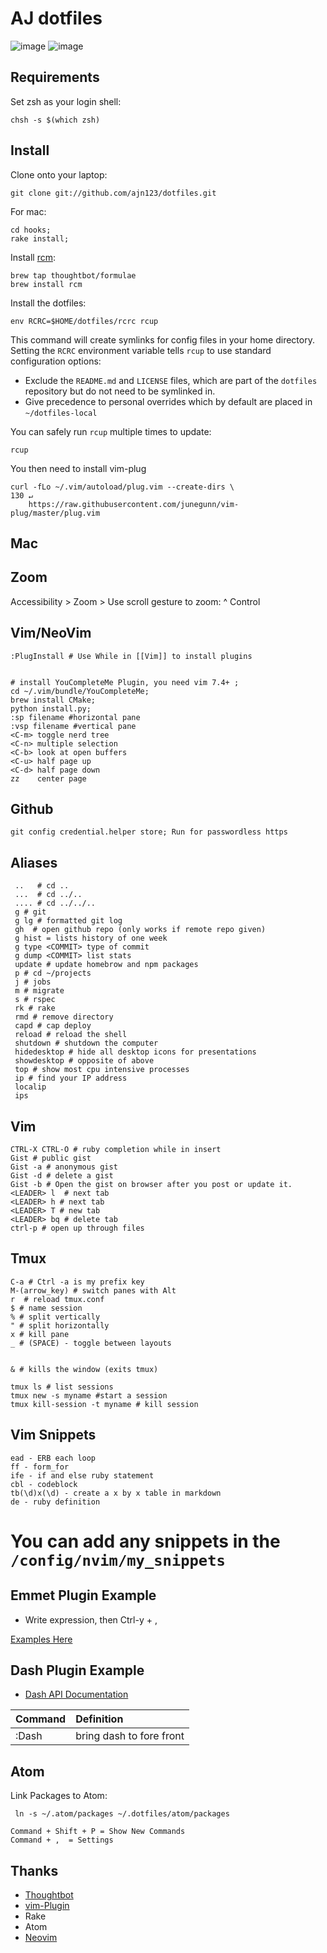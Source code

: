 AJ dotfiles
===================

![image](https://cloud.githubusercontent.com/assets/2382277/5582048/29b76fee-9031-11e4-83a1-e5a8ceb92c75.png)
![image](https://cloud.githubusercontent.com/assets/2382277/5630056/3fed4f3e-9588-11e4-86b3-ec0d9fbc38eb.png)



Requirements
------------

Set zsh as your login shell:

    chsh -s $(which zsh)

Install
-------

Clone onto your laptop:

    git clone git://github.com/ajn123/dotfiles.git

For mac:

    cd hooks;
    rake install;

Install [rcm](https://github.com/thoughtbot/rcm):

    brew tap thoughtbot/formulae
    brew install rcm

Install the dotfiles:

    env RCRC=$HOME/dotfiles/rcrc rcup

This command will create symlinks for config files in your home directory.
Setting the `RCRC` environment variable tells `rcup` to use standard
configuration options:


* Exclude the `README.md` and `LICENSE` files, which are part of
  the `dotfiles` repository but do not need to be symlinked in.
* Give precedence to personal overrides which by default are placed in
  `~/dotfiles-local`

You can safely run `rcup` multiple times to update:

    rcup

You then need to install vim-plug 
```
curl -fLo ~/.vim/autoload/plug.vim --create-dirs \                                                                                                                                                                                                                    130 ↵
    https://raw.githubusercontent.com/junegunn/vim-plug/master/plug.vim
```



Mac
-----------------------------
## Zoom
  Accessibility > Zoom > Use scroll gesture to zoom: ^ Control

## Vim/NeoVim
    :PlugInstall # Use While in [[Vim]] to install plugins    


    # install YouCompleteMe Plugin, you need vim 7.4+ ;
    cd ~/.vim/bundle/YouCompleteMe;
    brew install CMake;
    python install.py;
    :sp filename #horizontal pane
    :vsp filename #vertical pane
    <C-m> toggle nerd tree
    <C-n> multiple selection
    <C-b> look at open buffers
    <C-u> half page up
    <C-d> half page down
    zz    center page


Github
----------------

    git config credential.helper store; Run for passwordless https


Aliases
---------------
```
 ..   # cd ..
 ...  # cd ../..
 .... # cd ../../..
 g # git
 g lg # formatted git log
 gh  # open github repo (only works if remote repo given)
 g hist = lists history of one week
 g type <COMMIT> type of commit
 g dump <COMMIT> list stats
 update # update homebrow and npm packages
 p # cd ~/projects
 j # jobs
 m # migrate
 s # rspec
 rk # rake
 rmd # remove directory
 capd # cap deploy
 reload # reload the shell
 shutdown # shutdown the computer
 hidedesktop # hide all desktop icons for presentations
 showdesktop # opposite of above
 top # show most cpu intensive processes
 ip # find your IP address
 localip
 ips
```
Vim
-------------
```
CTRL-X CTRL-O # ruby completion while in insert
Gist # public gist
Gist -a # anonymous gist
Gist -d # delete a gist
Gist -b # Open the gist on browser after you post or update it.
<LEADER> l  # next tab
<LEADER> h # next tab
<LEADER> T # new tab
<LEADER> bq # delete tab
ctrl-p # open up through files
```

Tmux
------------
```
C-a # Ctrl -a is my prefix key
M-(arrow_key) # switch panes with Alt
r  # reload tmux.conf
$ # name session
% # split vertically
" # split horizontally
x # kill pane
_ # (SPACE) - toggle between layouts


& # kills the window (exits tmux)

tmux ls # list sessions
tmux new -s myname #start a session
tmux kill-session -t myname # kill session
```
Vim Snippets
-------------
```
ead - ERB each loop
ff - form_for
ife - if and else ruby statement
cbl - codeblock
tb(\d)x(\d) - create a x by x table in markdown
de - ruby definition
```

# You can add any snippets in the `/config/nvim/my_snippets` 


Emmet Plugin Example
-------------
* Write expression, then Ctrl-y + ,
    
[Examples Here](https://designshack.net/articles/css/7-awesome-emmet-html-time-saving-tips/)

Dash Plugin Example
------------
* [Dash API Documentation](https://raw.githubusercontent.com/rizzatti/dash.vim/master/doc/dash.txt)

Command | Definition 
:-|:-
:Dash <command> | bring dash to fore front




Atom
------------
Link Packages to Atom:
```
 ln -s ~/.atom/packages ~/.dotfiles/atom/packages
```


```
Command + Shift + P = Show New Commands
Command + ,  = Settings

```




## Thanks
* [Thoughtbot](http://thoughtbot.com/ )
* [vim-Plugin](https://github.com/junegunn/vim-plug )
* Rake
* Atom
* [Neovim](https://neovim.io/ )

